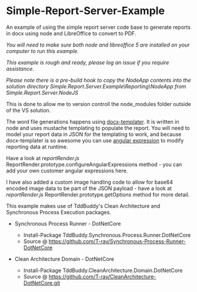 # Simple-Report-Server-Example
An example of using the simple report server code base to generate reports in docx using node and LibreOffice to convert to PDF.

_You will need to make sure both node and libreoffice 5 are installed on your computer to run this example._

_This example is rough and ready, please log an issue if you require assistance._

_Please note there is a pre-build hook to copy the NodeApp contents into the solution directory Simple.Report.Server.Example\Reporting\NodeApp from Simple.Report.Server.NodeJS_

This is done to allow me to version controll the node_modules folder outside of the VS solution. 

The word file generations happens using [docx-templater](https://docxtemplater.com/). It is written in node and uses mustache templating to populate the report.
You will need to model your report data in JSON for the templating to work, and because docx-templater is so awesome you can use [angular expression](https://docxtemplater.readthedocs.io/en/latest/angular_parse.html) to modify reporting data at runtime. 

Have a look at _reportRender.js_ ReportRender.prototype.configureAngularExpressions method - you can add your own customer angular expressions here.

I have also added a custom image handling code to allow for base64 encoded image data to be part of the JSON payload - have a look at _reportRender.js_ ReportRender.prototype.getOptions method for more detail.

This example makes use of TddBuddy's Clean Architecture and Synchronous Process Execution packages. 
 
+ Synchronous Process Runner - DotNetCore
   - Install-Package TddBuddy.Synchronous.Process.Runner.DotNetCore
   - Source @ https://github.com/T-rav/Synchronous-Process-Runner-DotNetCore
 
+ Clean Architecture Domain - DotNetCore
   - Install-Package TddBuddy.CleanArchitecture.Domain.DotNetCore
   - Source @ https://github.com/T-rav/CleanArchitecture-DotNetCore.git
